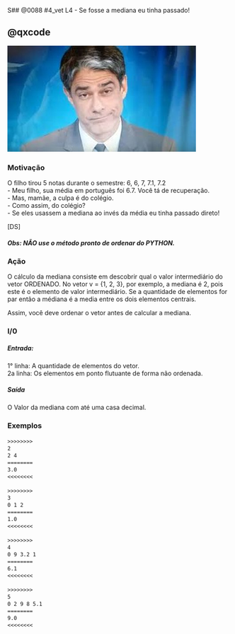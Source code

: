 S## @0088 #4_vet L4 - Se fosse a mediana eu tinha passado!
## @qxcode

![](capa.jpg)

### Motivação

O filho tirou 5 notas durante o semestre: 6, 6, 7, 7.1, 7.2  
\- Meu filho, sua média em português foi 6.7. Você tá de recuperação.  
\- Mas, mamãe, a culpa é do colégio.  
\- Como assim, do colégio?  
\- Se eles usassem a mediana ao invés da média eu tinha passado direto!

\[DS\]

##### Obs: NÃO use o método pronto de ordenar do PYTHON.

### Ação

O cálculo da mediana consiste em descobrir qual o valor intermediário
do vetor ORDENADO. No vetor v = {1, 2, 3}, por exemplo, a mediana é 2, pois este
é o elemento de valor intermediário. Se a quantidade de elementos for par então a médiana é a media entre os dois elementos centrais.

Assim, você deve ordenar o vetor antes de calcular a mediana.

### I/0

##### Entrada: 

1° linha: A quantidade de elementos do vetor.  
2a linha: Os elementos em ponto flutuante de forma não ordenada.

##### Saída

O Valor da mediana com até uma casa decimal.

### Exemplos

```
>>>>>>>>
2
2 4
========
3.0
<<<<<<<<

>>>>>>>>
3
0 1 2
========
1.0
<<<<<<<<

>>>>>>>>
4
0 9 3.2 1
========
6.1
<<<<<<<<

>>>>>>>>
5
0 2 9 8 5.1
========
9.0
<<<<<<<<
```

<!---
>>>>>>>> 01
4
0.0 9.0 3.2 1.0
========
6.1
<<<<<<<<

>>>>>>>> 02
5
0.0 2.0 9.0 8.0 5.1
========
9.0
<<<<<<<<

>>>>>>>> 03
6
0.0 4.0 2.0 8.0 6.0 9.4
========
5.0
<<<<<<<<

>>>>>>>> 04
8
0.1 0.2 4.0 2.0 8.0 6.0 9.4 10.3
========
5.0
<<<<<<<<
--->